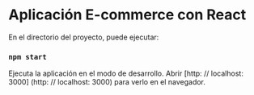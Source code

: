 # Aplicación E-commerce con React

En el directorio del proyecto, puede ejecutar:

### `npm start`

Ejecuta la aplicación en el modo de desarrollo.
Abrir [http: // localhost: 3000] (http: // localhost: 3000) para verlo en el navegador.
